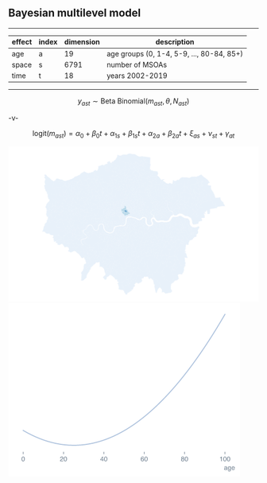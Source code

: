 ## Bayesian multilevel model

---
effect | index | dimension | description
------ | ------|---------- | -----------
age    | a     | 19        | age groups (0, 1-4, 5-9, ..., 80-84, 85+)
space  | s     | 6791      | number of MSOAs
time   | t     | 18        | years 2002-2019

---
$$
y_{ast} \sim \text{Beta Binomial} (m_{ast}, \theta, N_{ast})
$$

-v-
<!-- .slide: data-background="#343434" -->
$$
\text{logit} (m_{ast}) = \alpha_0 + \beta_0 t +
            \alpha_{1s} + \beta_{1s} t +
            \alpha_{2a} + \beta_{2a} t + 
            \xi_{as} + \nu_{st} + \gamma_{at}
$$
<!-- .element style="font-size: 90%"-->
<div class="r-stack">
    <img class="fragment fade-in-then-out" src="slides/_spatial_models/assets/MSOA_CAR.png">
    <img class="fragment fade-in-then-out" src="slides/_spatial_models/assets/age_shape.png">
</div>
